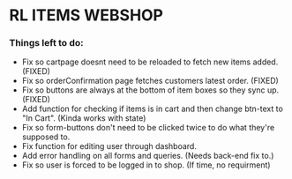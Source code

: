 # RL ITEMS WEBSHOP

### Things left to do:

- Fix so cartpage doesnt need to be reloaded to fetch new items added. (FIXED)
- Fix so orderConfirmation page fetches customers latest order. (FIXED)
- Fix so buttons are always at the bottom of item boxes so they sync up. (FIXED)
- Add function for checking if items is in cart and then change btn-text to "In Cart". (Kinda works with state)
- Fix so form-buttons don't need to be clicked twice to do what they're supposed to.
- Fix function for editing user through dashboard.
- Add error handling on all forms and queries. (Needs back-end fix to.)
- Fix so user is forced to be logged in to shop. (If time, no requirment)
